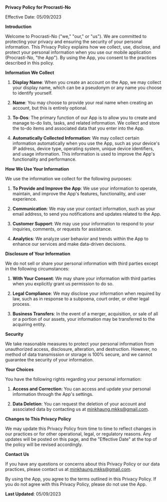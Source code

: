 **Privacy Policy for Procrasti-No**

Effective Date: 05/09/2023

**Introduction**

Welcome to Procrasti-No ("we," "our," or "us"). We are committed to protecting your privacy and ensuring the security of your personal information. This Privacy Policy explains how we collect, use, disclose, and protect your personal information when you use our mobile application (Procrasti-No, "the App"). By using the App, you consent to the practices described in this policy.

**Information We Collect**

1. **Display Name**: When you create an account on the App, we may collect your display name, which can be a pseudonym or any name you choose to identify yourself.

2. **Name**: You may choose to provide your real name when creating an account, but this is entirely optional.

3. **To-Dos**: The primary function of our App is to allow you to create and manage to-do lists, tasks, and related information. We collect and store the to-do items and associated data that you enter into the App.

4. **Automatically Collected Information**: We may collect certain information automatically when you use the App, such as your device's IP address, device type, operating system, unique device identifiers, and usage information. This information is used to improve the App's functionality and performance.

**How We Use Your Information**

We use the information we collect for the following purposes:

1. **To Provide and Improve the App**: We use your information to operate, maintain, and improve the App's features, functionality, and user experience.

2. **Communication**: We may use your contact information, such as your email address, to send you notifications and updates related to the App.

3. **Customer Support**: We may use your information to respond to your inquiries, comments, or requests for assistance.

4. **Analytics**: We analyze user behavior and trends within the App to enhance our services and make data-driven decisions.

**Disclosure of Your Information**

We do not sell or share your personal information with third parties except in the following circumstances:

1. **With Your Consent**: We may share your information with third parties when you explicitly grant us permission to do so.

2. **Legal Compliance**: We may disclose your information when required by law, such as in response to a subpoena, court order, or other legal process.

3. **Business Transfers**: In the event of a merger, acquisition, or sale of all or a portion of our assets, your information may be transferred to the acquiring entity.

**Security**

We take reasonable measures to protect your personal information from unauthorized access, disclosure, alteration, and destruction. However, no method of data transmission or storage is 100% secure, and we cannot guarantee the security of your information.

**Your Choices**

You have the following rights regarding your personal information:

1. **Access and Correction**: You can access and update your personal information through the App's settings.

2. **Data Deletion**: You can request the deletion of your account and associated data by contacting us at minkhaung.mkks@gmail.com.

**Changes to This Privacy Policy**

We may update this Privacy Policy from time to time to reflect changes in our practices or for other operational, legal, or regulatory reasons. Any updates will be posted on this page, and the "Effective Date" at the top of the policy will be revised accordingly.

**Contact Us**

If you have any questions or concerns about this Privacy Policy or our data practices, please contact us at minkhaung.mkks@gmail.com.

By using the App, you agree to the terms outlined in this Privacy Policy. If you do not agree with this Privacy Policy, please do not use the App.

**Last Updated**: 05/09/2023